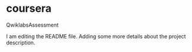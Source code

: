 # coursera
QwiklabsAssessment

I am editing the README file. Adding some more details about the 
project description.
